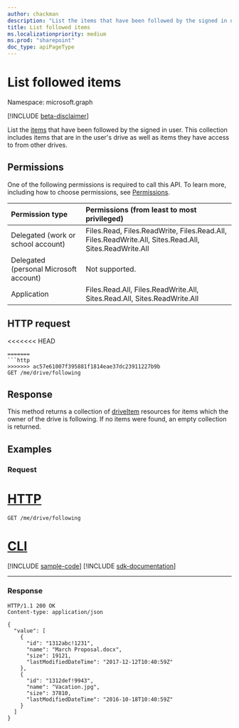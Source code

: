 ```yaml
---
author: chackman
description: "List the items that have been followed by the signed in user."
title: List followed items
ms.localizationpriority: medium
ms.prod: "sharepoint"
doc_type: apiPageType
---
```

# List followed items

Namespace: microsoft.graph

[!INCLUDE [beta-disclaimer](../../includes/beta-disclaimer.md)]

List the [items](../resources/driveitem.md) that have been followed by the signed in user.
This collection includes items that are in the user's drive as well as items they have access to from other drives.

## Permissions

One of the following permissions is required to call this API. To learn more, including how to choose permissions, see [Permissions](/graph/permissions-reference).

|Permission type      | Permissions (from least to most privileged)              |
|:--------------------|:---------------------------------------------------------|
|Delegated (work or school account) | Files.Read, Files.ReadWrite, Files.Read.All, Files.ReadWrite.All, Sites.Read.All, Sites.ReadWrite.All    |
|Delegated (personal Microsoft account) | Not supported.    |
|Application | Files.Read.All, Files.ReadWrite.All, Sites.Read.All, Sites.ReadWrite.All |

## HTTP request

<!-- { "blockType": "ignored" } -->

<<<<<<< HEAD
<!-- { "blockType": "request", "name": "get-followed-items", "scopes": "files.read" } -->

```msgraph-interactive
=======
```http
>>>>>>> ac57e61007f395881f1814eae37dc23911227b9b
GET /me/drive/following
```


## Response

This method returns a collection of [driveItem](../resources/driveitem.md) resources for items which the owner of the drive is following.
If no items were found, an empty collection is returned.

## Examples

### Request

# [HTTP](#tab/http)
<!-- { "blockType": "request", "name": "get-followed-items" } -->

```msgraph-interactive
GET /me/drive/following
```

# [CLI](#tab/cli)
[!INCLUDE [sample-code](../includes/snippets/cli/get-followed-items-cli-snippets.md)]
[!INCLUDE [sdk-documentation](../includes/snippets/snippets-sdk-documentation-link.md)]

---

### Response


<!-- { "blockType": "response", "@odata.type": "Collection(microsoft.graph.driveItem)", "truncated": true } -->

```http
HTTP/1.1 200 OK
Content-type: application/json

{
  "value": [
    {
      "id": "1312abc!1231",
      "name": "March Proposal.docx",
      "size": 19121,
      "lastModifiedDateTime": "2017-12-12T10:40:59Z"
    },
    {
      "id": "1312def!9943",
      "name": "Vacation.jpg",
      "size": 37810,
      "lastModifiedDateTime": "2016-10-18T10:40:59Z"
    }
  ]
}
```

<!--
{
  "type": "#page.annotation",
  "description": "List the items a user is following.",
  "keywords": "drive,onedrive.drive,list followed items",
  "section": "documentation",
  "tocPath": "Drives/List followed items",
  "suppressions": [
  ]
}
-->
